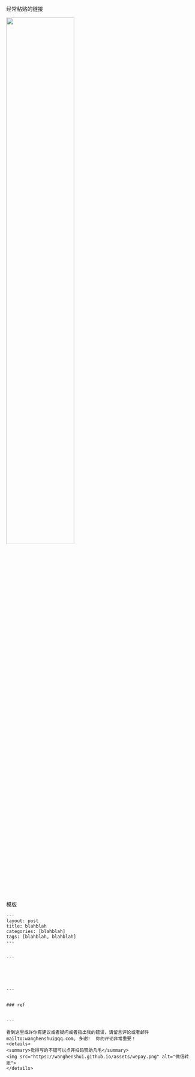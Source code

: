 
经常粘贴的链接

<img src="https://xx.png" alt="" width="60%">

模版

```
---
layout: post
title: blahblah
categories: [blahblah]
tags: [blahblah, blahblah]
---
  

---

 



---


### ref


---

看到这里或许你有建议或者疑问或者指出我的错误，请留言评论或者邮件mailto:wanghenshui@qq.com, 多谢!  你的评论非常重要！
<details>
<summary>觉得写的不错可以点开扫码赞助几毛</summary>
<img src="https://wanghenshui.github.io/assets/wepay.png" alt="微信转账">
</details>

```








